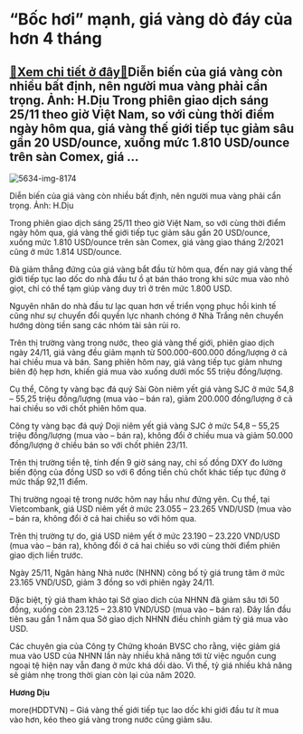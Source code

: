 “Bốc hơi” mạnh, giá vàng dò đáy của hơn 4 tháng
===============================================

[:gift:Xem chi tiết ở đây:gift:](https://hddtvn.com/boc-hoi-manh-gia-vang-do-day-cua-hon-4-thang/)Diễn biến của giá vàng còn nhiều bất định, nên người mua vàng phải cẩn trọng. Ảnh: H.Dịu Trong phiên giao dịch sáng 25/11 theo giờ Việt Nam, so với cùng thời điểm ngày hôm qua, giá vàng thế giới tiếp tục giảm sâu gần 20 USD/ounce, xuống mức 1.810 USD/ounce trên sàn Comex, giá …
--------------------------------------------------------------------------------------------------------------------------------------------------------------------------------------------------------------------------------------------------------------------------------------





![5634-img-8174](https://hddtvn.com/wp-content/uploads/2021/01/5634_IMG_8174.jpg "Diễn biến của giá vàng còn nhiều bất định, nên người mua vàng phải cẩn trọng. Ảnh: H.Dịu")


Diễn biến của giá vàng còn nhiều bất định, nên người mua vàng phải cẩn trọng. Ảnh: H.Dịu



Trong phiên giao dịch sáng 25/11 theo giờ Việt Nam, so với cùng thời điểm ngày hôm qua, giá vàng thế giới tiếp tục giảm sâu gần 20 USD/ounce, xuống mức 1.810 USD/ounce trên sàn Comex, giá vàng giao tháng 2/2021 cũng ở mức 1.814 USD/ounce.


Đà giảm thẳng đứng của giá vàng bắt đầu từ hôm qua, đến nay giá vàng thế giới tiếp tục lao dốc do nhà đầu tư ồ ạt bán tháo trong khi sức mua vào nhỏ giọt, chỉ có thể tạm giúp vàng duy trì ở trên mức 1.800 USD.


Nguyên nhân do nhà đầu tư lạc quan hơn về triển vọng phục hồi kinh tế cũng như sự chuyển đổi quyền lực nhanh chóng ở Nhà Trắng nên chuyển hướng dòng tiền sang các nhóm tài sản rủi ro.


Trên thị trường vàng trong nước, theo giá vàng thế giới, phiên giao dịch ngày 24/11, giá vàng đều giảm mạnh từ 500.000-600.000 đồng/lượng ở cả hai chiều mua và bán. Sang phiên hôm nay, giá vàng tiếp tục giảm nhưng biên độ hẹp hơn, khiến giá mua vào xuống dưới mốc 55 triệu đồng/lượng.


Cụ thể, Công ty vàng bạc đá quý Sài Gòn niêm yết giá vàng SJC ở mức 54,8 – 55,25 triệu đồng/lượng (mua vào – bán ra), giảm 200.000 đồng/lượng ở cả hai chiều so với chốt phiên hôm qua.


Công ty vàng bạc đá quý Doji niêm yết giá vàng SJC ở mức 54,8 – 55,25 triệu đồng/lượng (mua vào – bán ra), không đổi ở chiều mua và giảm 50.000 đồng/lượng ở chiều bán so với chốt phiên 23/11.


Trên thị trường tiền tệ, tính đến 9 giờ sáng nay, chỉ số đồng DXY đo lường biến động của đồng USD so với 6 đồng tiền chủ chốt khác tiếp tục đứng ở mức thấp 92,11 điểm.


Thị trường ngoại tệ trong nước hôm nay hầu như đứng yên. Cụ thể, tại Vietcombank, giá USD niêm yết ở mức 23.055 – 23.265 VND/USD (mua vào – bán ra, không đổi ở cả hai chiều so với hôm qua.


Trên thị trường tự do, giá USD niêm yết ở mức 23.190 – 23.220 VND/USD (mua vào – bán ra), không đổi ở cả hai chiều so với cùng thời điểm phiên giao dịch liền trước.


Ngày 25/11, Ngân hàng Nhà nước (NHNN) công bố tỷ giá trung tâm ở mức 23.165 VND/USD, giảm 3 đồng so với phiên ngày 24/11.


Đặc biệt, tỷ giá tham khảo tại Sở giao dịch của NHNN đã giảm sâu tới 50 đồng, xuống còn 23.125 – 23.810 VND/USD (mua vào – bán ra). Đây lần đầu tiên sau gần 1 năm qua Sở giao dịch NHNN điều chỉnh giảm tỷ giá mua vào USD.


Các chuyên gia của Công ty Chứng khoán BVSC cho rằng, việc giảm giá mua vào USD của NHNN lần này nhiều khả năng tới từ việc nguồn cung ngoại tệ hiện nay vẫn đang ở mức khá dồi dào. Vì thế, tỷ giá nhiều khả năng sẽ giảm nhẹ trong thời gian còn lại của năm 2020.




**Hương Dịu**



more(HDDTVN) – Giá vàng thế giới tiếp tục lao dốc khi giới đầu tư ít mua vào hơn, kéo theo giá vàng trong nước cũng giảm sâu.

